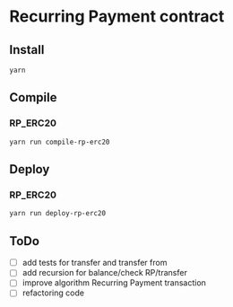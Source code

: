 # Recurring  Payment contract


## Install
`yarn`

## Compile 
### RP_ERC20
`yarn run compile-rp-erc20`

## Deploy
### RP_ERC20
`yarn run deploy-rp-erc20`


## ToDo
- [ ] add tests for transfer and transfer from
- [ ] add recursion for balance/check RP/transfer
- [ ] improve algorithm Recurring  Payment transaction
- [ ] refactoring code